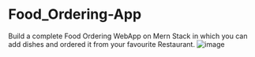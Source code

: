 # Food_Ordering-App
Build a complete Food Ordering WebApp on Mern Stack in which you can add dishes and ordered it from your favourite Restaurant.
![image](https://user-images.githubusercontent.com/101670371/221822638-d8a6a82e-80b0-40bc-a51a-51d4bd62a0f0.png)
